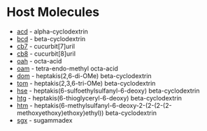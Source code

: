 # Host Molecules

* [acd](acd) - alpha-cyclodextrin
* [bcd](bcd) - beta-cyclodextrin
* [cb7](cb7) - cucurbit[7]uril
* [cb8](cb8) - cucurbit[8]uril
* [oah](oah) - octa-acid
* [oam](oam) - tetra-endo-methyl octa-acid
* [dom](dom) - heptakis(2,6-di-OMe) beta-cyclodextrin
* [tom](tom) - heptakis(2,3,6-tri-OMe) beta-cyclodextrin
* [hse](hse) - heptakis(6-sulfoethylsulfanyl-6-deoxy) beta-cyclodextrin
* [htg](hse) - heptakis(6-thioglyceryl-6-deoxy) beta-cyclodextrin
* [htm](hse) - heptakis(6-methylsulfanyl-6-deoxy-2-(2-(2-(2-methoxyethoxy)ethoxy)ethyl)) beta-cyclodextrin
* [sgx](sgx) - sugammadex